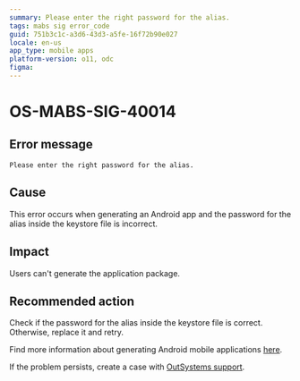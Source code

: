 ```yaml
---
summary: Please enter the right password for the alias.
tags: mabs sig error_code
guid: 751b3c1c-a3d6-43d3-a5fe-16f72b90e027
locale: en-us
app_type: mobile apps
platform-version: o11, odc
figma:
---
```


# OS-MABS-SIG-40014

## Error message

`Please enter the right password for the alias.`

## Cause

This error occurs when generating an Android app and the password for the alias inside the keystore file is incorrect.

## Impact

Users can't generate the application package.

## Recommended action

Check if the password for the alias inside the keystore file is correct. Otherwise, replace it and retry.

Find more information about generating Android mobile applications [here](https://success.outsystems.com/Documentation/11/Delivering_Mobile_Apps/Generate_and_Distribute_Your_Mobile_App/Generate_and_Publish_Your_Mobile_App_to_the_Mobile_App_Stores/Publish_Your_Mobile_Android_Application_to_the_Google_Play_Store).

If the problem persists, create a case with [OutSystems support](https://www.outsystems.com/support/portal/open-support-case?ErrorCode=OS-MABS-SIG-40014).

